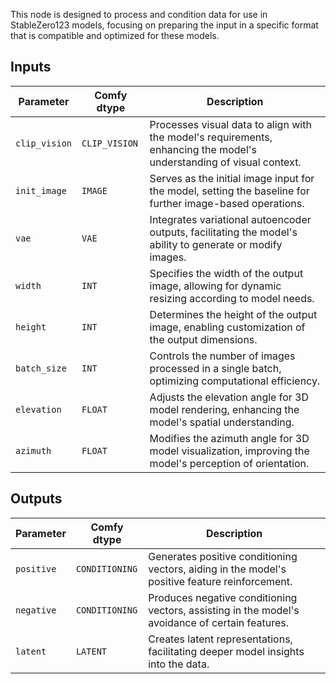 
This node is designed to process and condition data for use in StableZero123 models, focusing on preparing the input in a specific format that is compatible and optimized for these models.

## Inputs

| Parameter             | Comfy dtype        | Description |
|-----------------------|--------------------|-------------|
| `clip_vision`         | `CLIP_VISION`      | Processes visual data to align with the model's requirements, enhancing the model's understanding of visual context. |
| `init_image`          | `IMAGE`            | Serves as the initial image input for the model, setting the baseline for further image-based operations. |
| `vae`                 | `VAE`              | Integrates variational autoencoder outputs, facilitating the model's ability to generate or modify images. |
| `width`               | `INT`              | Specifies the width of the output image, allowing for dynamic resizing according to model needs. |
| `height`              | `INT`              | Determines the height of the output image, enabling customization of the output dimensions. |
| `batch_size`          | `INT`              | Controls the number of images processed in a single batch, optimizing computational efficiency. |
| `elevation`           | `FLOAT`            | Adjusts the elevation angle for 3D model rendering, enhancing the model's spatial understanding. |
| `azimuth`             | `FLOAT`            | Modifies the azimuth angle for 3D model visualization, improving the model's perception of orientation. |

## Outputs

| Parameter     | Comfy dtype  | Description |
|---------------|--------------|-------------|
| `positive`    | `CONDITIONING` | Generates positive conditioning vectors, aiding in the model's positive feature reinforcement. |
| `negative`    | `CONDITIONING` | Produces negative conditioning vectors, assisting in the model's avoidance of certain features. |
| `latent`      | `LATENT`     | Creates latent representations, facilitating deeper model insights into the data. |
